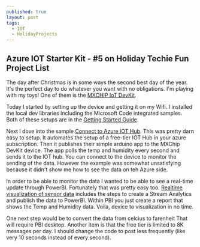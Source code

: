 ```yaml
---
published: true
layout: post
tags:
  - IOT
  - HolidayProjects
---
```

## Azure IOT Starter Kit - #5 on Holiday Techie Fun Project List
The day after Christmas is in some ways the second best day of the year.  It's the perfect day to do whatever you want with no obligations.  I'm playing with my toys!  One of them is the [MXCHIP IoT DevKit](https://aka.ms/iot-devkit).  

Today I started by setting up the device and getting it on my Wifi.  I installed the local dev libraries including the Microsoft Code integrated samples.  Both of these setups are in the [Getting Started Guide](https://microsoft.github.io/azure-iot-developer-kit/docs/get-started/).

Next I dove into the sample [Connect to Azure IOT Hub](https://microsoft.github.io/azure-iot-developer-kit/docs/projects/connect-iot-hub/).  This was pretty darn easy to setup.  It automates the setup of a free-tier IOT Hub in your azure subscription.  Then it publishes their simple arduino app to the MXChip DevKit device.  The app polls the temp and humidity every second and sends it to the IOT hub.  You can connect to the device to monitor the sending of the data.  However the example was somewhat unsatisfying because it didn't show me how to see the data on teh Azure side.  

In order to be able to monitor the data I wanted to be able to see a real-time update through PowerBI.  Fortunately that was pretty easy too.  [Realtime visualization of sensor data](https://docs.microsoft.com/en-us/azure/iot-hub/iot-hub-live-data-visualization-in-power-bi) includes the steps to create a Stream Analytics and publish the data to PowerBI.  Within PBI you just create a report that shows the Temp and Humidity data.  Voila, device to visualization in no time.  

One next step would be to convert the data from celcius to farenheit  That will require PBI desktop.  Another item is that the free tier is limited to 8K messages per day.  I should change the code to post less frequently (like very 10 seconds instead of every second).  